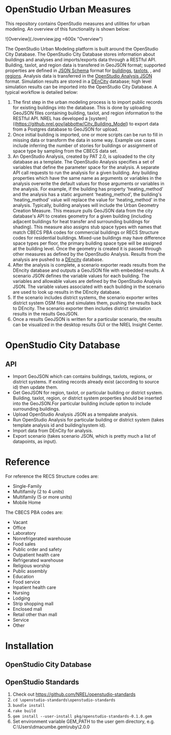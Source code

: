 # OpenStudio Urban Measures

This repository contains OpenStudio measures and utilities for urban modeling. An overview of this functionality is shown below:

![Overview](./overview.jpg  =600x "Overview")

The OpenStudio Urban Modeling platform is built around the OpenStudio City Database.  The OpenStudio City Database stores information about buildings and analyses and imports/exports data through a RESTful API.  Building, taxlot, and region data is transfered in GeoJSON format; supported properties are defined in [JSON Schema](http://json-schema.org/) format for [buildings](./building_properties.json), [taxlots](./taxlot_properties.json), , and [regions](./taxlot_properties.json).  Analysis data is transferred in the [OpenStudio Analysis JSON](https://github.com/NREL/OpenStudio-analysis-gem) format.  Simulation results are stored in a [DEnCity](http://dencity.org/) database; high level simulation results can be imported into the OpenStudio City Database.  A typical workflow is detailed below:

1. The first step in the urban modeling process is to import public records for existing buildings into the database.  This is done by uploading GeoJSON files containing building, taxlot, and region information to the RESTful API.  NREL has developed a [system]((https://github.nrel.gov/jabbottw/City_Building_Model) to export data from a Postgres database to GeoJSON for upload.
2. Once initial building is imported, one or more scripts can be run to fill in missing data or transform the data in some way.  Example use cases include inferring the number of stories for buildings or assignment of space type by sampling from the CBECS data set.
3. An OpenStudio Analysis, created by PAT 2.0, is uploaded to the city database as a template.  The OpenStudio Analysis specifies a set of variables that define the parameter space for the analysis.  A separate API call requests to run the analysis for a given building.  Any building properties which have the same name as arguments or variables in the analysis overwrite the default values for those arguments or variables in the analysis.  For example, if the building has property 'heating_method' and the analysis has a static argument 'heating_method', the building's 'heating_method' value will replace the value for 'heating_method' in the analysis.  Typically, building analyses will include the Urban Geometry Creation Measure.  This measure pulls GeoJSON data from the city database's API to creates geometry for a given building (including adjacent buildings for heat transfer and surrounding buildings for shading).   This measure also assigns stub space types with names that match CBECS PBA codes for commercial buildings or RECS Structure codes for residential buildings.  Mixed-use buildings may have difference space types per floor, the primary building space type will be assigned at the building level.  Once the geometry is created it is passed through other measures as defined by the OpenStudio Analysis.  Results from the analysis are pushed to a [DEncity](https://dencity.org) database.
4.  After the analysis is complete, a scenario exporter reads results from the DEncity database and outputs a GeoJSON file with embedded results.  A scenario JSON defines the variable values for each building.  The variables and allowable values are defined by the OpenStudio Analysis JSON.  The variable values associated with each building in the scenario are used to look up results in the DEncity database.
5. If the scenario includes district systems, the scenario exporter writes district system OSM files and simulates them, pushing the results back to DEncity.  The scenario exporter then includes district simulation results in the results GeoJSON.
6. Once a results GeoJSON is written for a particular scenario, the results can be visualized in the desktop results GUI or the NREL Insight Center.  


# OpenStudio City Database

## API

* Import GeoJSON which can contains buildings, taxlots, regions, or district systems.  If existing records already exist (according to source id) then update them.
* Get GeoJSON for region, taxlot, or particular building or district system.  Building, taxlot, region, or district system properties should be inserted into the GeoJSON.For particular building include option to include surrounding buildings.  
* Upload OpenStudio Analysis JSON as a tempalate analysis.
* Run OpenStudio Analysis for particular building or district system (takes template analysis id and building/system id).
* Import data from DEnCity for analysis.
* Export scenario (takes scenario JSON, which is pretty much a list of datapoints, as input).

# Reference

For reference the RECS Structure codes are:

* Single-Family
* Multifamily (2 to 4 units)
* Multifamily (5 or more units)
* Mobile Home

The CBECS PBA codes are:

* Vacant
* Office
* Laboratory
* Nonrefrigerated warehouse
* Food sales
* Public order and safety
* Outpatient health care
* Refrigerated warehouse
* Religious worship
* Public assembly
* Education
* Food service
* Inpatient health care
* Nursing
* Lodging
* Strip shopping mall
* Enclosed mall
* Retail other than mall
* Service
* Other

# Installation

## OpenStudio City Database

## OpenStudio Standards

1. Check out https://github.com/NREL/openstudio-standards
2. `cd \openstudio-standards\openstudio-standards`
3. `bundle install`
4. `rake build`
5. `gem install --user-install pkg/openstudio-standards-0.1.0.gem`
6. Set environment variable GEM_PATH to the user gem directory, e.g. C:\Users\dmacumbe\.gem\ruby\2.0.0
